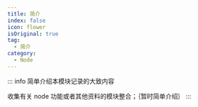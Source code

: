 ```yaml
---
title: 简介
index: false
icon: flower
isOriginal: true
tag:
  - 简介
category:
  - Node
---
```


::: info 简单介绍本模块记录的大致内容

收集有关 node 功能或者其他资料的模块整合；｛暂时简单介绍｝
:::
